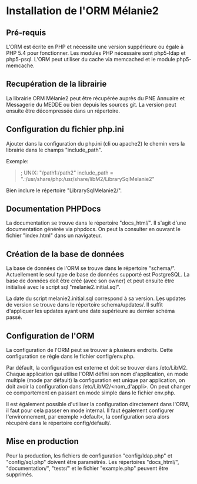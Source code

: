 Installation de l'ORM Mélanie2
==============================

Pré-requis
----------

L'ORM est écrite en PHP et nécessite une version suppérieure ou égale à PHP 5.4 pour fonctionner.  Les modules PHP nécessaire sont php5-ldap et php5-psql.  L'ORM peut utiliser du cache via memcached et le module php5-memcache.


Recupération de la librairie
----------------------------

La librairie ORM Mélanie2 peut être récupérée auprès du PNE Annuaire et Messagerie du MEDDE ou bien depuis les sources git.  La version peut ensuite être décompressée dans un répertoire.


Configuration du fichier php.ini
--------------------------------

Ajouter dans la configuration du php.ini (cli ou apache2) le chemin vers la librairie dans le champs "include_path".

Exemple:
> ; UNIX: "/path1:/path2"
> include_path = ".:/usr/share/php:/usr/share/libM2/LibrarySqlMelanie2"

Bien inclure le répertoire "LibrarySqlMelanie2/".


Documentation PHPDocs
---------------------

La documentation se trouve dans le répertoire "docs_html/". Il s'agit d'une documentation générée via phpdocs. On peut la consulter en ouvrant le fichier "index.html" dans un navigateur.


Création de la base de données
------------------------------

La base de données de l'ORM se trouve dans le répertoire "schema/". Actuellement le seul type de base de données supporté est PostgreSQL. La base de données doit être créé (avec son owner) et peut ensuite être initialisé avec le script sql "melanie2.initial.sql".

La date du script melanie2.initial.sql correspond à sa version. Les updates de version se trouve dans le répertoire schema/updates/. Il suffit d'appliquer les updates ayant une date supérieure au dernier schéma passé.
 

Configuration de l'ORM
----------------------

La configuration de l'ORM peut se trouver à plusieurs endroits. Cette configuration se règle dans le fichier config/env.php.

Par défault, la configuration est externe et doit se trouver dans /etc/LibM2. Chaque application qui utilise l'ORM défini son nom d'application, en mode multiple (mode par défault) la configuration est unique par application, on doit avoir la configuration dans /etc/LibM2/<nom_d'appli>. On peut changer ce comportement en passant en mode simple dans le fichier env.php.

Il est également possible d'utiliser la configuration directement dans l'ORM, il faut pour cela passer en mode internal. Il faut également configurer l'environnement, par exemple >default<, la configuration sera alors récupéré dans le répertoire config/default/.


Mise en production
------------------

Pour la production, les fichiers de configuration "config/ldap.php" et "config/sql.php" doivent être paramétrés.
Les répertoires "docs_html/", "documentation/", "tests/" et le fichier "example.php" peuvent être supprimés.